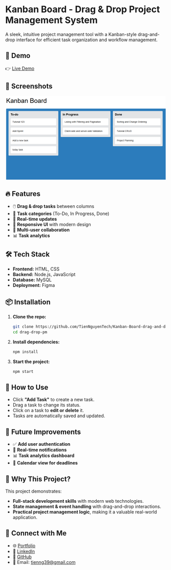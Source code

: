 # Kanban Board - Drag & Drop Project Management System

A sleek, intuitive project management tool with a Kanban-style drag-and-drop interface for efficient task organization and workflow management.

## 🚀 Demo
👉 [Live Demo](https://your-demo-link.com)

## 📸 Screenshots
![Dashboard](./assets/dashboard.png)

## 🔥 Features
- 🖱️ **Drag & drop tasks** between columns
- 📌 **Task categories** (To-Do, In Progress, Done)
- 🔄 **Real-time updates** 
- 🎨 **Responsive UI** with modern design
- 👥 **Multi-user collaboration** 
- 📊 **Task analytics** 

## 🛠️ Tech Stack
- **Frontend:** HTML, CSS
- **Backend:** Node.js, JavaScript
- **Database:** MySQL
- **Deployment:** Figma

## 📦 Installation

1. **Clone the repo:**
   ```bash
   git clone https://github.com/TienNguyenTech/Kanban-Board-drag-and-drop.git
   cd drag-drop-pm
   ```
2. **Install dependencies:**
   ```bash
   npm install
   ```
3. **Start the project:**
   ```bash
   npm start
   ```

## 📝 How to Use
- Click **"Add Task"** to create a new task.
- Drag a task to change its status.
- Click on a task to **edit or delete** it.
- Tasks are automatically saved and updated.

## 🌟 Future Improvements
- ✅ **Add user authentication**
- 🔔 **Real-time notifications**
- 📊 **Task analytics dashboard**
- 📅 **Calendar view for deadlines**

## 💼 Why This Project?
This project demonstrates:
- **Full-stack development skills** with modern web technologies.
- **State management & event handling** with drag-and-drop interactions.
- **Practical project management logic**, making it a valuable real-world application.

## 📩 Connect with Me
- 🌐 [Portfolio](https://your-portfolio.com)
- 🔗 [LinkedIn](https://linkedin.com/in/tomng9)
- 🐙 [GitHub](https://github.com/TienNguyenTech)
- 📧 Email: tienng39@gmail.com
